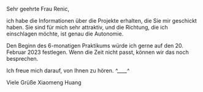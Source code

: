 Sehr geehrte Frau Renic,

ich habe die Informationen über die Projekte erhalten, die Sie mir geschickt haben. Sie sind für mich sehr attraktiv, und die Richtung, die ich einschlagen möchte, ist genau die Autonomie.

Den Beginn des 6-monatigen Praktikums würde ich gerne auf den 20. Februar 2023 festlegen. Wenn die Zeit nicht passt, können wir das noch besprechen.

Ich freue mich darauf, von Ihnen zu hören. *^____^*

Viele Grüße
Xiaomeng Huang
